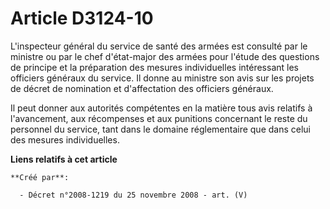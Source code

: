 # Article D3124-10

L'inspecteur général du service de santé des armées est consulté par le ministre ou par le chef d'état-major des armées pour
l'étude des questions de principe et la préparation des mesures individuelles intéressant les officiers généraux du service.
Il donne au ministre son avis sur les projets de décret de nomination et d'affectation des officiers généraux.

Il peut donner aux autorités compétentes en la matière tous avis relatifs à l'avancement, aux récompenses et aux punitions
concernant le reste du personnel du service, tant dans le domaine réglementaire que dans celui des mesures individuelles.

**Liens relatifs à cet article**

	**Créé par**:

	  - Décret n°2008-1219 du 25 novembre 2008 - art. (V)
